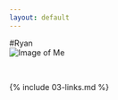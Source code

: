 ```yaml
---
layout: default
---
```


#Ryan
<br>
![Image of Me](https://www.australia.com/content/australia/en_us/places/sydney-and-surrounds/guide-to-sydney/jcr:content/image.adapt.1200.HIGH.jpg)

<br>

{% include 03-links.md %}

